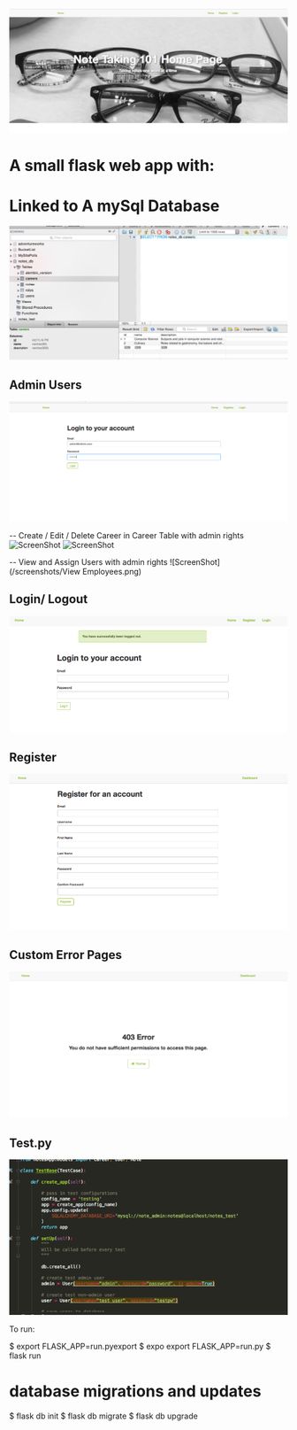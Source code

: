 ![ScreenShot](/screenshots/home.png)


# A small flask web app with:

# Linked to A mySql Database
![ScreenShot](/screenshots/sql.png)

## Admin Users
![ScreenShot](/screenshots/admin.png)

-- Create / Edit / Delete Career in Career Table with admin rights
![ScreenShot](/screenshots/ViewCareer.png)
![ScreenShot](/screenshots/CareerCrud.png)

-- View and Assign Users with admin rights
![ScreenShot](/screenshots/View Employees.png)

## Login/ Logout
![ScreenShot](/screenshots/loginlogout.png)
## Register
![ScreenShot](/screenshots/register.png)

## Custom Error Pages
![ScreenShot](/screenshots/403.png)


## Test.py
![ScreenShot](/screenshots/test.png)

To run:

$ export FLASK_APP=run.pyexport
$ expo export FLASK_APP=run.py
$ flask run

# database migrations and updates
$ flask db init
$ flask db migrate
$ flask db upgrade



